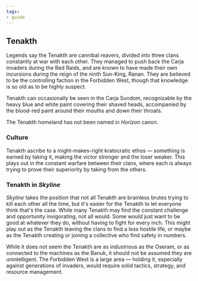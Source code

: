 ```yaml
---
tags:
- guide
---
```


## Tenakth

Legends say the Tenakth are cannibal reavers, divided into three clans constantly at war with each other.
They managed to push back the Carja invaders during the Red Raids, and are known to have made their own incursions during the reign of the ninth Sun-King, Ranan.
They are believed to be the controlling faction in the Forbidden West, though that knowledge is so old as to be highly suspect.

Tenakth can occasionally be seen in the Carja Sundom, recognizable by the heavy blue and white paint covering their shaved heads, accompanied by the blood-red paint around their mouths and down their throats.

The Tenakth homeland has not been named in _Horizon_ canon.

### Culture

Tenakth ascribe to a might-makes-right kratocratic ethos — something is earned by taking it, making the victor stronger and the loser weaker.
This plays out in the constant warfare between their clans, where each is always trying to prove their superiority by taking from the others.

### Tenakth in _Skyline_

_Skyline_ takes the position that not all Tenakth are brainless brutes trying to kill each other all the time, but it's easier for the Tenakth to let everyone think that's the case.
While many Tenakth may find the constant challenge and opportunity invigorating, not all would.
Some would just want to be good at whatever they do, without having to fight for every inch.
This might play out as the Tenakth leaving the clans to find a less hostile life, or maybe as the Tenakth creating or joining a collective who find safety in numbers.

While it does not seem the Tenakth are as industrious as the Oseram, or as connected to the machines as the Banuk, it should not be assumed they are unintelligent.
The Forbidden West is a large area — holding it, especially against generations of invaders, would require solid tactics, strategy, and resource management.
